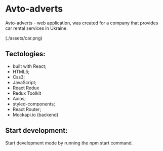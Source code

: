 # Avto-adverts

Avto-adverts - web application, was created for a company that provides car
rental services in Ukraine.

(./assets/car.png)

## Tectologies:

- built with React;
- HTML5;
- Css3;
- JavaScript;
- React Redux
- Redux Toolkit
- Axios;
- styled-components;
- React Router;
- Mockapi.io (backend)

## Start development:

Start development mode by running the npm start command.
